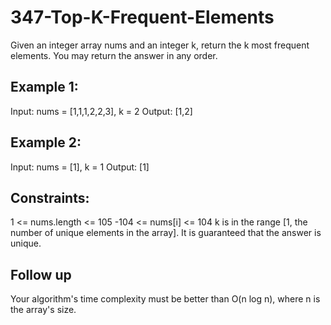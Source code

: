 # 347-Top-K-Frequent-Elements

Given an integer array nums and an integer k, return the k most frequent elements. You may return the answer in any order.


## Example 1:

Input: nums = [1,1,1,2,2,3], k = 2
Output: [1,2]

## Example 2:

Input: nums = [1], k = 1
Output: [1]
 

## Constraints:

1 <= nums.length <= 105
-104 <= nums[i] <= 104
k is in the range [1, the number of unique elements in the array].
It is guaranteed that the answer is unique.
 
## Follow up
Your algorithm's time complexity must be better than O(n log n), where n is the array's size.